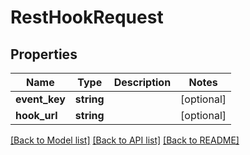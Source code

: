 # RestHookRequest

## Properties
Name | Type | Description | Notes
------------ | ------------- | ------------- | -------------
**event_key** | **string** |  | [optional] 
**hook_url** | **string** |  | [optional] 

[[Back to Model list]](../README.md#documentation-for-models) [[Back to API list]](../README.md#documentation-for-api-endpoints) [[Back to README]](../README.md)


